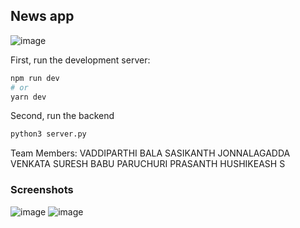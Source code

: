 ## News app

![image](https://user-images.githubusercontent.com/66306004/202858602-0a128609-181b-4c5c-baa3-d9ec3a53f34c.png)


First, run the development server:

```bash
npm run dev
# or
yarn dev
```

Second, run the backend

```bash
python3 server.py
```

Team Members:
VADDIPARTHI BALA SASIKANTH
JONNALAGADDA VENKATA SURESH BABU
PARUCHURI PRASANTH
HUSHIKEASH S

### Screenshots
![image](https://user-images.githubusercontent.com/66306004/202858719-8ee7bd72-129e-4f91-95a2-2f4b30f4be54.png)
![image](https://user-images.githubusercontent.com/66306004/202858746-ad3657cf-c5bd-4605-9f2c-d8ecc448de46.png)



